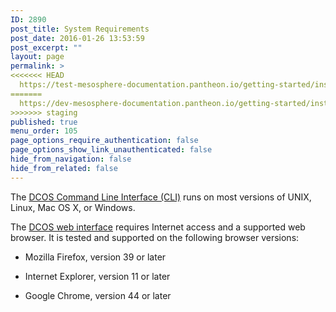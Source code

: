 ```yaml
---
ID: 2890
post_title: System Requirements
post_date: 2016-01-26 13:53:59
post_excerpt: ""
layout: page
permalink: >
<<<<<<< HEAD
  https://test-mesosphere-documentation.pantheon.io/getting-started/installing/system-requirements/
=======
  https://dev-mesosphere-documentation.pantheon.io/getting-started/installing/system-requirements/
>>>>>>> staging
published: true
menu_order: 105
page_options_require_authentication: false
page_options_show_link_unauthenticated: false
hide_from_navigation: false
hide_from_related: false
---
```

The [DCOS Command Line Interface (CLI)][1] runs on most versions of UNIX, Linux, Mac OS X, or Windows.

The [DCOS web interface][2] requires Internet access and a supported web browser. It is tested and supported on the following browser versions:

*   Mozilla Firefox, version 39 or later

*   Internet Explorer, version 11 or later

*   Google Chrome, version 44 or later

<!-- *   Apple Safari, version 8 or later -->

 [1]: ../administration/introcli/
 [2]: ../administration/webinterface/